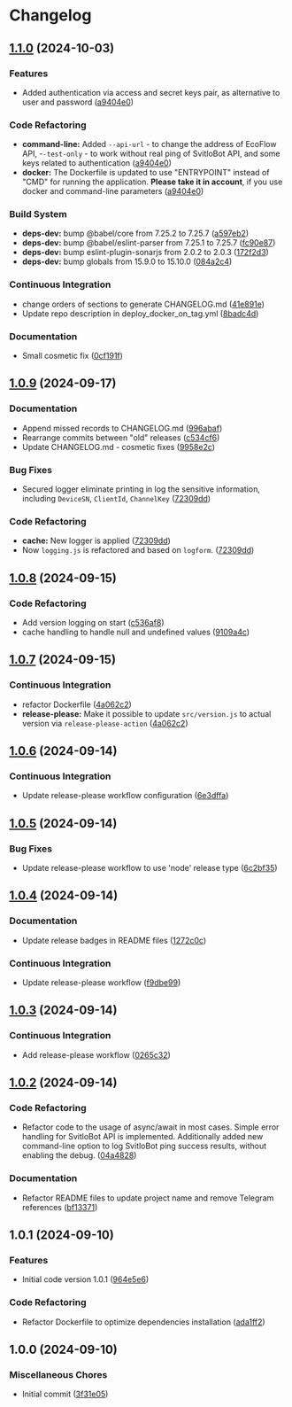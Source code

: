 # Changelog

## [1.1.0](https://github.com/PetroVoronov/ecoflow-mqtt-to-svitlobot/compare/v1.0.9...v1.1.0) (2024-10-03)


### Features

* Added authentication via access and secret keys pair, as alternative to user and password ([a9404e0](https://github.com/PetroVoronov/ecoflow-mqtt-to-svitlobot/commit/a9404e0360f518348704e8a9705f89617d9aa101))


### Code Refactoring

* **command-line:** Added `--api-url` - to change the address of EcoFlow API, -`-test-only` - to work without real ping of SvitloBot API, and some keys related to authentication ([a9404e0](https://github.com/PetroVoronov/ecoflow-mqtt-to-svitlobot/commit/a9404e0360f518348704e8a9705f89617d9aa101))
* **docker:** The Dockerfile is updated to use "ENTRYPOINT" instead of "CMD" for running the application. **Please take it in account**, if you use docker and command-line parameters ([a9404e0](https://github.com/PetroVoronov/ecoflow-mqtt-to-svitlobot/commit/a9404e0360f518348704e8a9705f89617d9aa101))


### Build System

* **deps-dev:** bump @babel/core from 7.25.2 to 7.25.7 ([a597eb2](https://github.com/PetroVoronov/ecoflow-mqtt-to-svitlobot/commit/a597eb21b26efa078eefd97d84786640553d8ae1))
* **deps-dev:** bump @babel/eslint-parser from 7.25.1 to 7.25.7 ([fc90e87](https://github.com/PetroVoronov/ecoflow-mqtt-to-svitlobot/commit/fc90e8716a0204dd668152f91e31aabed941d626))
* **deps-dev:** bump eslint-plugin-sonarjs from 2.0.2 to 2.0.3 ([172f2d3](https://github.com/PetroVoronov/ecoflow-mqtt-to-svitlobot/commit/172f2d3a1b113aa6365d50ed8b00aeeeeb93d087))
* **deps-dev:** bump globals from 15.9.0 to 15.10.0 ([084a2c4](https://github.com/PetroVoronov/ecoflow-mqtt-to-svitlobot/commit/084a2c4e7e38354e6d26cc30d863bf8f46a83c0b))


### Continuous Integration

* change orders of sections to generate CHANGELOG.md ([41e891e](https://github.com/PetroVoronov/ecoflow-mqtt-to-svitlobot/commit/41e891ed002ce155c398e08cc4211003cd20987c))
* Update repo description in deploy_docker_on_tag.yml ([8badc4d](https://github.com/PetroVoronov/ecoflow-mqtt-to-svitlobot/commit/8badc4d8970fdb235f1073f9e2ca66b8e77463bf))


### Documentation

* Small cosmetic fix ([0cf191f](https://github.com/PetroVoronov/ecoflow-mqtt-to-svitlobot/commit/0cf191fd2dbca70d735e599f708fb34143464918))

## [1.0.9](https://github.com/PetroVoronov/ecoflow-mqtt-to-svitlobot/compare/v1.0.8...v1.0.9) (2024-09-17)


### Documentation

* Append missed records to CHANGELOG.md ([996abaf](https://github.com/PetroVoronov/ecoflow-mqtt-to-svitlobot/commit/996abaf1e274c4fa17ed81d79302c99b0005618d))
* Rearrange commits between "old" releases ([c534cf6](https://github.com/PetroVoronov/ecoflow-mqtt-to-svitlobot/commit/c534cf66479e2637b331efbff37e688dc2ed3fab))
* Update CHANGELOG.md - cosmetic fixes ([9958e2c](https://github.com/PetroVoronov/ecoflow-mqtt-to-svitlobot/commit/9958e2cb71bdb2db0394d3713f2dca8563687cd5))


### Bug Fixes

* Secured logger eliminate printing in log the sensitive information, including `DeviceSN`, `ClientId`, `ChannelKey` ([72309dd](https://github.com/PetroVoronov/ecoflow-mqtt-to-svitlobot/commit/72309dd2fae69fda000810785f1b546667103f2a))


### Code Refactoring

* **cache:** New logger is applied ([72309dd](https://github.com/PetroVoronov/ecoflow-mqtt-to-svitlobot/commit/72309dd2fae69fda000810785f1b546667103f2a))
* Now `logging.js` is refactored and  based on `logform`. ([72309dd](https://github.com/PetroVoronov/ecoflow-mqtt-to-svitlobot/commit/72309dd2fae69fda000810785f1b546667103f2a))

## [1.0.8](https://github.com/PetroVoronov/ecoflow-mqtt-to-svitlobot/compare/v1.0.7...v1.0.8) (2024-09-15)


### Code Refactoring

* Add version logging on start ([c536af8](https://github.com/PetroVoronov/ecoflow-mqtt-to-svitlobot/commit/c536af87ec35113b0ebc2ccef9ea89eb376ee9e5))
* cache handling to handle null and undefined values ([9109a4c](https://github.com/PetroVoronov/ecoflow-mqtt-to-svitlobot/commit/9109a4c9b46c25a2f24abd71eff1921e4c60c561))

## [1.0.7](https://github.com/PetroVoronov/ecoflow-mqtt-to-svitlobot/compare/v1.0.6...v1.0.7) (2024-09-15)


### Continuous Integration

* refactor Dockerfile ([4a062c2](https://github.com/PetroVoronov/ecoflow-mqtt-to-svitlobot/commit/4a062c2b5d525902f12b38c561c065b6c680106b))
* **release-please:** Make it possible to update `src/version.js` to actual version via `release-please-action` ([4a062c2](https://github.com/PetroVoronov/ecoflow-mqtt-to-svitlobot/commit/4a062c2b5d525902f12b38c561c065b6c680106b))

## [1.0.6](https://github.com/PetroVoronov/ecoflow-mqtt-to-svitlobot/compare/v1.0.5...v1.0.6) (2024-09-14)


### Continuous Integration

* Update release-please workflow configuration ([6e3dffa](https://github.com/PetroVoronov/ecoflow-mqtt-to-svitlobot/commit/6e3dffafcbf6d9af56417c5b35336274ca52b731))

## [1.0.5](https://github.com/PetroVoronov/ecoflow-mqtt-to-svitlobot/compare/v1.0.4...v1.0.5) (2024-09-14)


### Bug Fixes

* Update release-please workflow to use 'node' release type ([6c2bf35](https://github.com/PetroVoronov/ecoflow-mqtt-to-svitlobot/commit/6c2bf35ba93153c0c84967b803f377a9771da026))

## [1.0.4](https://github.com/PetroVoronov/ecoflow-mqtt-to-svitlobot/compare/v1.0.3...v1.0.4) (2024-09-14)


### Documentation

* Update release badges in README files ([1272c0c](https://github.com/PetroVoronov/ecoflow-mqtt-to-svitlobot/commit/1272c0c7405175c34c6630a54495e4cbdfb30b24))

### Continuous Integration

* Update release-please workflow ([f9dbe99](https://github.com/PetroVoronov/ecoflow-mqtt-to-svitlobot/commit/f9dbe9925a8818666f037a5f099f336325e30918))

## [1.0.3](https://github.com/PetroVoronov/ecoflow-mqtt-to-svitlobot/compare/v1.0.2...v1.0.3) (2024-09-14)


### Continuous Integration

* Add release-please workflow ([0265c32](https://github.com/PetroVoronov/ecoflow-mqtt-to-svitlobot/commit/0265c3212dd8729c7498c9255b9245d5f2830062))

## [1.0.2](https://github.com/PetroVoronov/ecoflow-mqtt-to-svitlobot/compare/v1.0.1...v1.0.2) (2024-09-14)


### Code Refactoring

* Refactor code to the usage of async/await in most cases. Simple error handling for SvitloBot API is implemented. Additionally added new command-line option to log SvitloBot ping success results, without enabling the debug. ([04a4828](https://github.com/PetroVoronov/ecoflow-mqtt-to-svitlobot/commit/04a48280dca66291e6f9be613f7496661809b137))

### Documentation

* Refactor README files to update project name and remove Telegram references ([bf13371](https://github.com/PetroVoronov/ecoflow-mqtt-to-svitlobot/commit/bf1337164b79d46778c6bc3fabb380cde8c63833))


## 1.0.1 (2024-09-10)


### Features

* Initial code version 1.0.1 ([964e5e6](https://github.com/PetroVoronov/ecoflow-mqtt-to-svitlobot/commit/964e5e6f9c8b75f42d9338ad02c37af23bb95cc5))

### Code Refactoring

* Refactor Dockerfile to optimize dependencies installation ([ada1ff2](https://github.com/PetroVoronov/ecoflow-mqtt-to-svitlobot/commit/ada1ff2d85526c94702ea0a7016c4ea6ad85eec9))

## 1.0.0 (2024-09-10)


### Miscellaneous Chores

* Initial commit ([3f31e05](https://github.com/PetroVoronov/ecoflow-mqtt-to-svitlobot/commit/3f31e05e8a66cdd5bf72fa39d18ec9d48d3a42e5))
